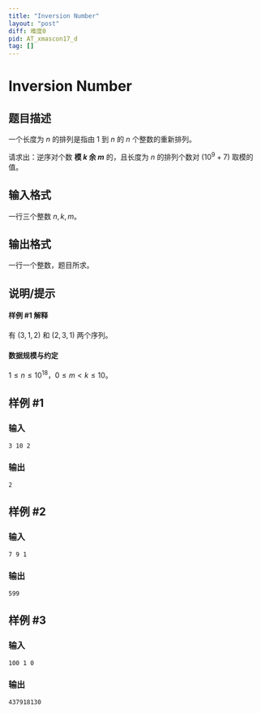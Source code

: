 ```yaml
---
title: "Inversion Number"
layout: "post"
diff: 难度0
pid: AT_xmascon17_d
tag: []
---
```


# Inversion Number

## 题目描述

一个长度为 $n$ 的排列是指由 $1$ 到 $n$ 的 $n$ 个整数的重新排列。

请求出：逆序对个数 **模 $k$ 余 $m$** 的，且长度为 $n$ 的排列个数对 $(10^9+7)$ 取模的值。

## 输入格式

一行三个整数 $n,k,m$。

## 输出格式

一行一个整数，题目所求。

## 说明/提示

#### 样例 #1 解释

有 $(3,1,2)$ 和 $(2,3,1)$ 两个序列。

#### 数据规模与约定

$1\le n\le 10^{18}$，$0\le m\lt k\le 10$。

## 样例 #1

### 输入

```
3 10 2
```

### 输出

```
2
```

## 样例 #2

### 输入

```
7 9 1
```

### 输出

```
599
```

## 样例 #3

### 输入

```
100 1 0
```

### 输出

```
437918130
```

